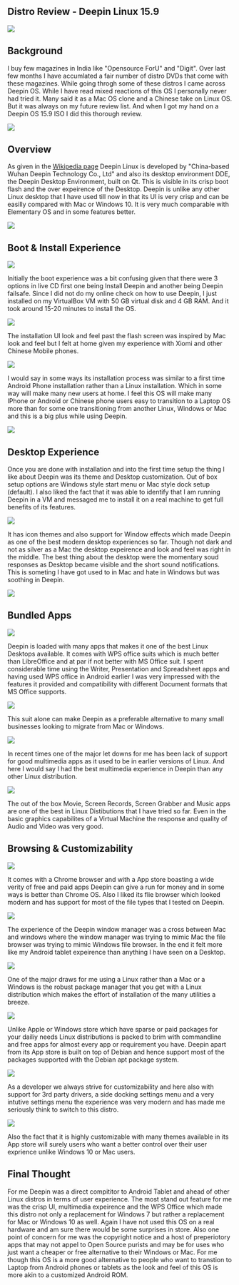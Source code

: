 ## Distro Review - Deepin Linux 15.9

![](deepin-Feb-08-13-13-07.png)

## Background

I buy few magazines in India like "Opensource ForU" and "Digit". Over last few months I have accumlated a fair number of distro DVDs that come with these magazines. While going throgh some of these distros I came across Deepin OS. While I have read mixed reactions of this OS I personally never had tried it. Many said it as a Mac OS clone and a Chinese take on Linux OS. But it was always on my future review list. And when I got my hand on a Deepin OS 15.9 ISO I did this thorough review.

![](deepin-Feb-08-14-15-06.png)

## Overview

As given in the [Wikipedia page](https://en.wikipedia.org/wiki/Deepin) Deepin Linux is developed by "China-based Wuhan Deepin Technology Co., Ltd" and also its desktop environment DDE, the Deepin Desktop Environment, built on Qt. This is visible in its crisp boot flash and the over expeirence of the Desktop. Deepin is unlike any other Linux desktop that I have used till now in that its UI is very crisp and can be easilly compared with Mac or  Windows 10. It is very much comparable with Elementary OS and in some features better.

![](deepin-Feb-08-14-16-32.png)

## Boot & Install Experience

![](deepin-Feb-08-13-17-10.png)

Initially the boot experience was a bit confusing given that there were 3 options in live CD first one being Install Deepin and another being Deepin failsafe. Since I did not do my online check on how to use Deepin, I just installed on my VirtualBox VM with 50 GB virtual disk and 4 GB RAM. And it took around 15-20 minutes to install the OS. 

![](deepin-Feb-08-13-19-30.png)

The installation UI look and feel past the flash screen was inspired by Mac look and feel but I felt at home given my experience with Xiomi and other Chinese Mobile phones. 

![](deepinFeb-08-13-19-09.png)

I would say in some ways its installation process was similar to a first time Android Phone installation rather than a Linux installation. Which in some way will make many new users at home. I feel this OS will make many IPhone or Android or Chinese phone users easy to transition to a Laptop OS more than for some one transitioning from another Linux, Windows or Mac  and this is a big plus while using Deepin. 

![](deepin-Feb-08-13-44-01.png)



## Desktop Experience

Once you are done with installation and into the first time setup the thing I like about Deepin was its theme and Desktop customization. Out of box setup options are Windows style start menu or Mac style dock setup (default). I also liked the fact that it was able to identify that I am running Deepin in a VM and messaged me to install it on a real machine to get full benefits of its features. 

![](deepin-Feb-08-14-52-49.png)


It has icon themes and also support for Window effects which made Deepin as one of the best modern desktop experiences so far. Though not dark and not as silver as a Mac the desktop expeirence and look and feel was right in the middle. The best thing about the desktop were the momentary soud responses as Desktop became visible and the short sound notifications. This is someting I have got used to in Mac and hate in Windows but was soothing in Deepin.

![](deepin-Feb-08-14-54-29.png)

## Bundled Apps

![](deepin-Feb-08-14-58-13.png)


Deepin is loaded with many apps that makes it one of the best Linux Desktops available. It comes with WPS office suits which is much better than LibreOffice and at par if not better with MS Office suit. I spent considerable time using the Writer, Presentation and Spreadsheet apps and having used WPS office in Android earlier I was very impressed with the features it provided and compatibility with different Document formats that MS Office supports. 

![](deepin-Feb-08-20-13-39.png)


This suit alone can make Deepin as a preferable alternative to many small businesses looking to migrate from Mac or Windows.


![](deepin-Feb-08-14-51-30.png)

In recent times one of the major let downs for me has been lack of support for good multimedia apps as it used to be in earlier versions of Linux. And here I would say I had the best multimedia experience in Deepin than any other Linux distribution. 

![](deepin-Feb-08-14-50-59.png)

The out of the box Movie, Screen Records, Screen Grabber and Music apps are one of the best in Linux Distibutions that I have tried so far. Even in the basic graphics capabilites of a Virtual Machine the response and quality of Audio and Video was very good.



## Browsing & Customizability


![](deepin-Feb-08-14-29-55.png)

It comes with a Chrome browser and with a App store boasting a wide verity of free and paid apps Deepin can give a run for money and in some ways is better than Chrome OS. Also I liked its flie browser which looked modern and has support for most of the file types that I tested on Deepin. 

![](deepin-Feb-08-14-50-08.png)

The experience of the Deepin window manager was a cross between Mac and windows where the window manager was trying to mimic Mac the file browser was trying to mimic Windows file browser. In the end it felt more like my Android tablet expeirence than anything I have seen on a Desktop.

![](deepin-Feb-08-14-42-17.png)

One of the major draws for me using a Linux rather than a Mac or a Windows is the robust package manager that you get with a Linux distribution which makes the effort of installation of the many utilities a breeze. 

![](deepin-Feb-08-20-14-20.png)


Unlike Apple or Windows store which have sparse or paid packages for your dailiy needs Linux distributions is packed to brim with commandline and free apps for almost every app or requirement you have. Deepin apart from its App store is built on top of Debian and hence support most of the packages supported with the Debian apt package system. 

![](deepin-Feb-08-14-30-33.png)

As a developer we always strive for customizability and here also with support for 3rd party drivers, a side docking settings menu and a very intutive settings menu the experience was very modern and has made me seriously think to switch to this distro. 

![](deepin-Feb-08-14-57-27.png)

Also the fact that it is highly customizable with many themes available in its App store will surely users who want a better control over their user exprience unlike Windows 10 or Mac users.

## Final Thought

For me Deepin was a direct compititor to Android Tablet and ahead of other Linux distros in terms of user experience. The most stand out feature for me was the crisp UI, multimedia expeirence and the WPS Office which made this distro not only a replacement for Windows 7 but rather a replacement for Mac or Windows 10 as well. Again I have not used this OS on a real hardware and am sure there would be some surprises in store. Also one point of concern for me was the copyright notice and a host of preperiotory apps that may not appel to Open Source purists and may be for uses who just want a cheaper or free alternative to their Windows or Mac. For me though this OS is a more good alternative to people who want to transtion to Laptop from Android phones or tablets as the look and feel of this OS is more akin to a customized Android ROM. 



